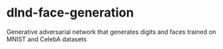 # dlnd-face-generation
Generative adversarial network that generates digits and faces trained on MNIST and CelebA datasets
